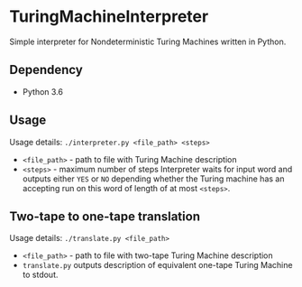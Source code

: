 # TuringMachineInterpreter
Simple interpreter for Nondeterministic Turing Machines written in Python. 

## Dependency

* Python 3.6

## Usage
 Usage details: `./interpreter.py <file_path> <steps>`
* `<file_path>` - path to file with Turing Machine description
* `<steps>` - maximum number of steps Interpreter waits for input word 
 and outputs either `YES` or `NO` depending whether 
 the Turing machine has an accepting run on this word 
 of length of at most `<steps>`.
 
## Two-tape to one-tape translation
 Usage details: `./translate.py <file_path>`
* `<file_path>` - path to file with two-tape Turing Machine description
* `translate.py` outputs description of equivalent one-tape Turing Machine to stdout.
